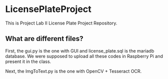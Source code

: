 # LicensePlateProject
 This is Project Lab II License Plate Project Repository. 
 
 ## What are different files?
 First, the gui.py is the one with GUI and license_plate.sql is the mariadb database. We were supposed to upload all these codes in Raspberry Pi and present it in the class. 
 
 Next, the ImgToText.py is the one with OpenCV + Tesseract OCR. 
